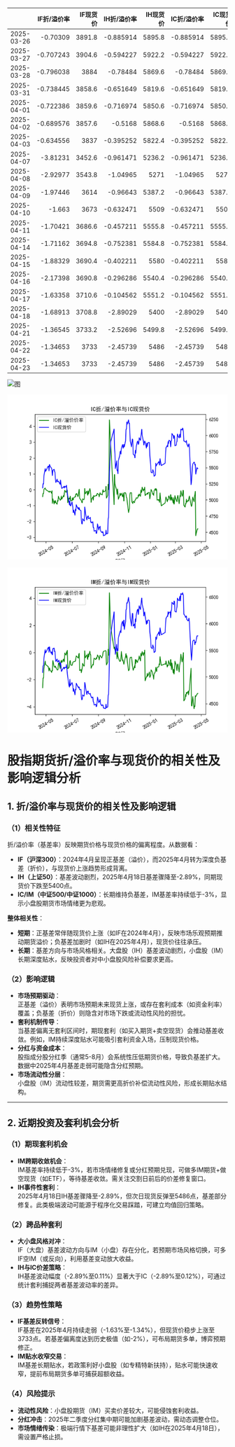 |            |   IF折/溢价率 |   IF现货价 |   IH折/溢价率 |   IH现货价 |   IC折/溢价率 |   IC现货价 |   IH折/溢价率 |   IH现货价 |
|:-----------|--------------:|-----------:|--------------:|-----------:|--------------:|-----------:|--------------:|-----------:|
| 2025-03-26 |     -0.70309  |     3891.8 |     -0.885914 |     5895.8 |     -0.885914 |     5895.8 |      -3.24405 |     6129.4 |
| 2025-03-27 |     -0.707243 |     3904.6 |     -0.594227 |     5922.2 |     -0.594227 |     5922.2 |      -2.92895 |     6143.4 |
| 2025-03-28 |     -0.796038 |     3884   |     -0.78484  |     5869.6 |     -0.78484  |     5869.6 |      -3.02986 |     6078.4 |
| 2025-03-31 |     -0.738445 |     3858.6 |     -0.651649 |     5819.6 |     -0.651649 |     5819.6 |      -2.85304 |     6049   |
| 2025-04-01 |     -0.722386 |     3859.6 |     -0.716974 |     5850.6 |     -0.716974 |     5850.6 |      -3.11981 |     6064.2 |
| 2025-04-02 |     -0.689576 |     3857.6 |     -0.5168   |     5868.6 |     -0.5168   |     5868.6 |      -2.82374 |     6100   |
| 2025-04-03 |     -0.634556 |     3837   |     -0.395252 |     5822.4 |     -0.395252 |     5822.4 |      -2.76398 |     6031.8 |
| 2025-04-07 |     -3.81231  |     3452.6 |     -0.961471 |     5236.2 |     -0.961471 |     5236.2 |      -1.16153 |     5432.6 |
| 2025-04-08 |     -2.92977  |     3543.8 |     -1.04965  |     5271   |     -1.04965  |     5271   |      -3.91353 |     5313.6 |
| 2025-04-09 |     -1.97446  |     3614   |     -0.96643  |     5387.2 |     -0.96643  |     5387.2 |      -3.9405  |     5429.6 |
| 2025-04-10 |     -1.663    |     3673   |     -0.632471 |     5509   |     -0.632471 |     5509   |      -3.56785 |     5578.2 |
| 2025-04-11 |     -1.70421  |     3686.6 |     -0.457211 |     5555.8 |     -0.457211 |     5555.8 |      -3.2409  |     5672.2 |
| 2025-04-14 |     -1.71162  |     3694.8 |     -0.752381 |     5584.8 |     -0.752381 |     5584.8 |      -4.13446 |     5693   |
| 2025-04-15 |     -1.88329  |     3690.4 |     -0.402211 |     5580   |     -0.402211 |     5580   |      -3.95041 |     5680.4 |
| 2025-04-16 |     -2.17398  |     3690.8 |     -0.296286 |     5540.4 |     -0.296286 |     5540.4 |      -3.98173 |     5603   |
| 2025-04-17 |     -1.63358  |     3710.6 |     -0.104562 |     5551.2 |     -0.104562 |     5551.2 |      -3.18113 |     5653.8 |
| 2025-04-18 |     -1.68913  |     3708.8 |     -2.89029  |     5400   |     -2.89029  |     5400   |      -3.25269 |     5642   |
| 2025-04-21 |     -1.36545  |     3733.2 |     -2.52696  |     5499.8 |     -2.52696  |     5499.8 |      -3.06818 |     5770   |
| 2025-04-22 |     -1.34653  |     3733   |     -2.45739  |     5486   |     -2.45739  |     5486   |      -3.02072 |     5769.6 |
| 2025-04-23 |     -1.34653  |     3733   |     -2.45739  |     5486   |     -2.45739  |     5486   |      -3.02072 |     5769.6 |![图](Stock_index_IF.png)

![图](Stock_index_IH.png)

![图](Stock_index_IC.png)

![图](Stock_index_IM.png)



# 股指期货折/溢价率与现货价的相关性及影响逻辑分析

## 1. 折/溢价率与现货价的相关性及影响逻辑

### （1）相关性特征
折/溢价率（基差率）反映期货价格与现货价格的偏离程度。从数据看：
- **IF（沪深300）**：2024年4月呈现正基差（溢价），而2025年4月转为深度负基差（折价），与现货价上涨趋势形成背离。
- **IH（上证50）**：基差波动剧烈，2025年4月18日基差骤降至-2.89%，同期现货价下跌至5400点。
- **IC/IM（中证500/中证1000）**：长期维持负基差，IM基差率持续低于-3%，显示小盘股期货市场情绪更为悲观。

**整体相关性**：  
- **短期**：正基差常伴随现货价上涨（如IF在2024年4月），反映市场乐观预期推动期货溢价；负基差加剧时（如IH在2025年4月），现货价往往承压。  
- **长期**：基差方向与市场风格相关。大盘股（IH）基差波动剧烈，小盘股（IM）长期深度贴水，反映投资者对中小盘股风险补偿要求更高。

### （2）影响逻辑
- **市场预期驱动**：  
  正基差（溢价）表明市场预期未来现货上涨，或存在套利成本（如资金利率）覆盖；负基差（折价）则隐含对市场下跌或流动性风险的担忧。  
- **套利机制传导**：  
  当基差偏离无套利区间时，期现套利（如买入期货+卖空现货）会推动基差收敛。例如，IM持续深度贴水可能吸引套利资金入场，压制现货价格。  
- **分红与资金成本**：  
  股指成分股分红季（通常5-8月）会系统性压低期货价格，导致负基差扩大。数据中2025年4月基差走弱可能隐含分红预期。  
- **市场流动性分层**：  
  小盘股（IM）流动性较差，期货需更高折价补偿流动性风险，形成长期贴水结构。

---

## 2. 近期投资及套利机会分析

### （1）期现套利机会
- **IM跨期收敛机会**：  
  IM基差率持续低于-3%，若市场情绪修复或分红预期兑现，可做多IM期货+做空现货（如ETF），等待基差收敛。需关注交割日前后的价差修复窗口。  
- **IH事件性套利**：  
  2025年4月18日IH基差骤降至-2.89%，但次日现货反弹至5486点，基差部分修复。此类极端波动可能源于程序化交易踩踏，可建立均值回归策略。

### （2）跨品种套利
- **大小盘风格对冲**：  
  IF（大盘）基差波动方向与IM（小盘）存在分化，若预期市场风格切换，可多IF空IM（或反向），利用基差变动放大收益。  
- **IH与IC价差策略**：  
  IH基差波动幅度（-2.89%至0.11%）显著大于IC（-2.89%至0.12%），可通过统计套利捕捉两者基差波动率的差异。

### （3）趋势性策略
- **IF基差反转信号**：  
  IF基差在2025年4月持续走弱（-1.63%至-1.34%），但现货价稳步上涨至3733点。若基差偏离度达到历史极值（如-2%），可布局期货多单，博弈预期修正。  
- **IM贴水收窄交易**：  
  IM基差长期贴水，若政策利好小盘股（如专精特新扶持），贴水可能快速收窄，提前布局期货多单可捕获超额收益。

### （4）风险提示
- **流动性风险**：小盘股期货（IM）买卖价差较大，可能侵蚀套利收益。  
- **分红冲击**：2025年二季度分红集中期可能加剧基差波动，需动态调整仓位。  
- **市场情绪传染**：极端行情下基差可能非理性扩大（如IH在2025年4月18日），需设置严格止损。

